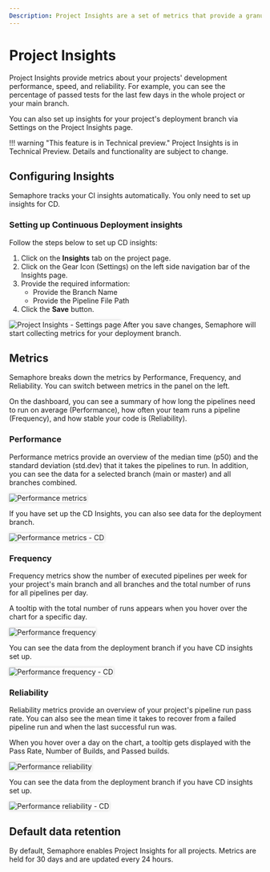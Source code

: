 ```yaml
---
Description: Project Insights are a set of metrics that provide a granular view of your project.
---
```

# Project Insights
Project Insights provide metrics about your projects' development performance, speed, and reliability. For example, you can
see the percentage of passed tests for the last few days in the whole project or your main branch.

You can also set up insights for your project's deployment branch via Settings on the Project Insights page.

!!! warning "This feature is in Technical preview."
    Project Insights is in Technical Preview. Details and functionality are subject to change.



## Configuring Insights

Semaphore tracks your CI insights automatically. You only need to set up insights for CD. 

### Setting up Continuous Deployment insights

Follow the steps below to set up CD insights:

1. Click on the **Insights** tab on the project page.
2. Click on the Gear Icon (Settings) on the left side navigation bar of the Insights page.
3. Provide the required information:
    - Provide the Branch Name
    - Provide the Pipeline File Path
4. Click the **Save** button.


<img style="box-shadow: 0 0 5px #ccc" src="/score/img/settings.png" alt="Project Insights - Settings page">
After you save changes, Semaphore will start collecting metrics for your deployment branch.


## Metrics
Semaphore breaks down the metrics by Performance, Frequency, and Reliability. You can switch between metrics in the panel
on the left.

On the dashboard, you can see a summary of how long the pipelines need to run on average (Performance), how often
your team runs a pipeline (Frequency), and how stable your code is (Reliability).

### Performance
Performance metrics provide an overview of the median time (p50) and the standard deviation (std.dev) that it takes the 
pipelines to run. In addition, you can see the data for a selected branch (main or master) and all branches combined.

<img style="box-shadow: 0 0 5px #ccc" src="/score/img/perf.png" alt="Performance metrics">

If you have set up the CD Insights, you can also see data for the deployment branch.

<img style="box-shadow: 0 0 5px #ccc" src="/score/img/cd_perf.png" alt="Performance metrics - CD">

### Frequency
Frequency metrics show the number of executed pipelines per week for your project's main branch and all 
branches and the total number of runs for all pipelines per day.

A tooltip with the total number of runs appears when you hover over the chart for a specific day.

<img style="box-shadow: 0 0 5px #ccc" src="/score/img/ci_freq.png" alt="Performance frequency">

You can see the data from the deployment branch if you have CD insights set up.

<img style="box-shadow: 0 0 5px #ccc" src="/score/img/cd_freq.png" alt="Performance frequency - CD">

### Reliability

Reliability metrics provide an overview of your project's pipeline run pass rate. You can also see the 
mean time it takes to recover from a failed pipeline run and when the last successful run was.

When you hover over a day on the chart, a tooltip gets displayed with the Pass Rate, Number of Builds, and Passed builds.

<img style="box-shadow: 0 0 5px #ccc" src="/score/img/ci_rel.png" alt="Performance reliability">

You can see the data from the deployment branch if you have CD insights set up.

<img style="box-shadow: 0 0 5px #ccc" src="/score/img/cd_rel.png" alt="Performance reliability - CD">


## Default data retention

By default, Semaphore enables Project Insights for all projects. 
Metrics are held for 30 days and are updated every 24 hours.
